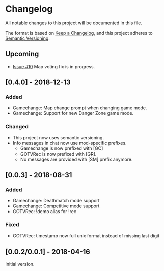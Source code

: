 # Changelog
All notable changes to this project will be documented in this file.

The format is based on [Keep a Changelog](https://keepachangelog.com/en/1.0.0/),
and this project adheres to [Semantic Versioning](https://semver.org/spec/v2.0.0.html).

## Upcoming
- [Issue #10](https://github.com/cybersteel8/sourcemods/issues/10) Map voting fix is in progress.

## [0.4.0] - 2018-12-13
### Added
- Gamechange: Map change prompt when changing game mode.
- Gamechange: Support for new Danger Zone game mode.
### Changed
- This project now uses semantic versioning.
- Info messages in chat now use mod-specific prefixes.
  - Gamechange is now prefixed with [GC]
  - GOTVRec is now prefixed with [GR].
  - No messages are provided with [SM] prefix anymore.
## [0.0.3] - 2018-08-31
### Added
- Gamechange: Deathmatch mode support
- Gamechange: Competitive mode support
- GOTVRec: !demo alias for !rec
### Fixed
- GOTVRec: timestamp now full unix format instead of missing last digit
## [0.0.2/0.0.1] - 2018-04-16
Initial version.
